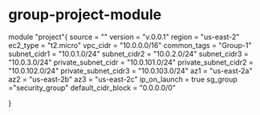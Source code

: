 # group-project-module

module "project"{
    source = ""
    version = "v.0.0.1"
    region = "us-east-2"
ec2_type = "t2.micro"
vpc_cidr = "10.0.0.0/16"
common_tags = "Group-1"
subnet_cidr1 = "10.0.1.0/24"
subnet_cidr2 = "10.0.2.0/24" 
subnet_cidr3 = "10.0.3.0/24" 
private_subnet_cidr = "10.0.101.0/24"
private_subnet_cidr2 = "10.0.102.0/24"
private_subnet_cidr3 = "10.0.103.0/24"
az1 = "us-east-2a"
az2 = "us-east-2b"
az3 = "us-east-2c"
ip_on_launch = true
sg_group ="security_group"
default_cidr_block = "0.0.0.0/0"

}
